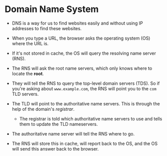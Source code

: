 # Domain Name System

* DNS is a way for us to find websites easily and without using IP addresses to find these websites.

* When you type a URL, the browser asks the operating system (OS) where the URL is.

* If it's not stored in cache, the OS will query the resolving name server (RNS).

* The RNS will ask the root name servers, which only knows where to locate the **root**.

* They will tell the RNS to query the top-level domain servers (TDS). So if you're asking about `www.example.com`, the RNS will point you to the `com` TLD servers.

* The TLD will point to the authoritative name servers. This is through the help of the domain's *registrar*.
  * The registrar is told which authoritative name servers to use and tells them to update the TLD nameservers.

* The authoritative name server will tell the RNS where to go.

* The RNS will store this in cache, will report back to the OS, and the OS will send this answer back to the browser.